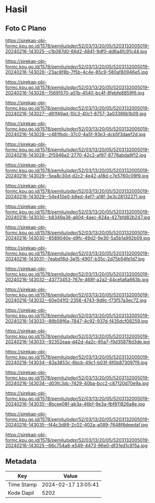 # Hasil

## Foto C Plano

https://sirekap-obj-formc.kpu.go.id/1578/pemilu/pdpr/52/03/13/20/05/5203132005019-20240216-143025--c1b087d0-66d2-4841-9df0-dd6a4fc91c44.jpg

https://sirekap-obj-formc.kpu.go.id/1578/pemilu/pdpr/52/03/13/20/05/5203132005019-20240216-143026--23ac8f8b-7f5b-4c4e-85c9-580af80946e5.jpg

https://sirekap-obj-formc.kpu.go.id/1578/pemilu/pdpr/52/03/13/20/05/5203132005019-20240216-143026--15691570-a51b-4540-bc4f-8febfe8859f6.jpg

https://sirekap-obj-formc.kpu.go.id/1578/pemilu/pdpr/52/03/13/20/05/5203132005019-20240216-143027--d91f49ad-10c3-40c1-8757-3a03386b1b09.jpg

https://sirekap-obj-formc.kpu.go.id/1578/pemilu/pdpr/52/03/13/20/05/5203132005019-20240216-143028--c481fbdc-37c0-4a5f-93e3-dcb5f3daef2d.jpg

https://sirekap-obj-formc.kpu.go.id/1578/pemilu/pdpr/52/03/13/20/05/5203132005019-20240216-143028--2f5946a2-2770-42c2-af97-8778abda8f12.jpg

https://sirekap-obj-formc.kpu.go.id/1578/pemilu/pdpr/52/03/13/20/05/5203132005019-20240216-143029--5ea8c30d-d2c2-4e42-a18d-c7e5760c09f9.jpg

https://sirekap-obj-formc.kpu.go.id/1578/pemilu/pdpr/52/03/13/20/05/5203132005019-20240216-143029--54e410e0-b8ed-4ef7-a18f-3e3c28132271.jpg

https://sirekap-obj-formc.kpu.go.id/1578/pemilu/pdpr/52/03/13/20/05/5203132005019-20240216-143030--b8349a38-a604-4aec-824a-427bfd82b247.jpg

https://sirekap-obj-formc.kpu.go.id/1578/pemilu/pdpr/52/03/13/20/05/5203132005019-20240216-143030--8589040e-d9fc-49d2-9e30-5a5b1a992b09.jpg

https://sirekap-obj-formc.kpu.go.id/1578/pemilu/pdpr/52/03/13/20/05/5203132005019-20240216-143031--7eabd16d-3e15-4907-b35c-2d75b54fe1d7.jpg

https://sirekap-obj-formc.kpu.go.id/1578/pemilu/pdpr/52/03/13/20/05/5203132005019-20240216-143032--43773453-767e-468f-a2a2-44cefa6a663b.jpg

https://sirekap-obj-formc.kpu.go.id/1578/pemilu/pdpr/52/03/13/20/05/5203132005019-20240216-143032--60e041f2-2356-4743-9d9c-f73f57a3ec72.jpg

https://sirekap-obj-formc.kpu.go.id/1578/pemilu/pdpr/52/03/13/20/05/5203132005019-20240216-143033--88b58f6a-7847-4c92-937d-f435dcf08259.jpg

https://sirekap-obj-formc.kpu.go.id/1578/pemilu/pdpr/52/03/13/20/05/5203132005019-20240216-143033--92352eaa-d42d-4a2c-85a7-f9d35878d3de.jpg

https://sirekap-obj-formc.kpu.go.id/1578/pemilu/pdpr/52/03/13/20/05/5203132005019-20240216-143034--83a3853c-6bcb-49c1-b03f-6f0b873097f9.jpg

https://sirekap-obj-formc.kpu.go.id/1578/pemilu/pdpr/52/03/13/20/05/5203132005019-20240216-143034--d03fc3dc-7429-40ba-bcc2-c87120d70e9a.jpg

https://sirekap-obj-formc.kpu.go.id/1578/pemilu/pdpr/52/03/13/20/05/5203132005019-20240216-143035--8bcee08f-ab3a-46bf-9e3a-fbf811826a8e.jpg

https://sirekap-obj-formc.kpu.go.id/1578/pemilu/pdpr/52/03/13/20/05/5203132005019-20240216-143035--f44c3d89-2c02-402a-a089-7648f6deedaf.jpg

https://sirekap-obj-formc.kpu.go.id/1578/pemilu/pdpr/52/03/13/20/05/5203132005019-20240216-143025--66c754a8-e549-4473-96e0-df31ed1c815a.jpg


## Metadata

| Key        | Value               |
| ---------- | ------------------- |
| Time Stamp | 2024-02-17 13:05:41 |
| Kode Dapil | 5202                |



